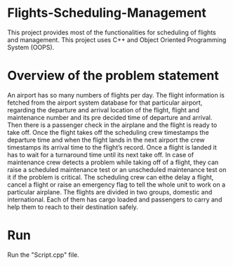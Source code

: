 # Flights-Scheduling-Management
This project provides most of the functionalities for scheduling of flights and management. This project uses C++ and Object Oriented Programming System (OOPS).

# Overview of the problem statement
An airport has so many numbers of flights per day. The flight information is fetched from the airport system database for that particular airport, regarding the departure and arrival location of the flight, flight and maintenance number and its pre decided time of departure and arrival. Then there is a passenger check in the airplane and the flight is ready to take off. Once the flight takes off the scheduling crew timestamps the departure time and when the flight lands in the next airport the crew timestamps its arrival
time to the flight’s record. Once a flight is landed it has to wait for a turnaround time until its next take off. In case of maintenance crew detects a problem while taking off of a flight, they can raise a scheduled maintenance test or an unscheduled maintenance test on it if the problem is critical. The scheduling crew can eithe delay a flight, cancel a flight or raise an emergency flag to tell the whole unit to work on a particular airplane. The flights are divided in two groups, domestic and international. Each of them has cargo loaded and passengers to carry and help them to reach to their destination safely.

# Run
Run the "Script.cpp" file.
